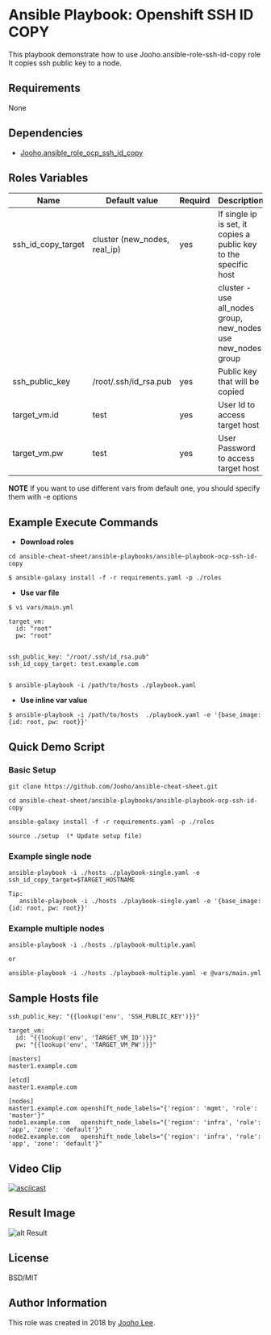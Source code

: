 Ansible Playbook: Openshift SSH ID COPY
=========

This playbook demonstrate how to use Jooho.ansible-role-ssh-id-copy role
It copies ssh public key to a node.


Requirements
------------
None

Dependencies
------------

- [Jooho.ansible_role_ocp_ssh_id_copy](https://galaxy.ansible.com/Jooho/ansible_role_ocp_ssh_id_copy)

Roles Variables
--------------

| Name                      | Default value                         |        Requird       | Description                                                                 |
|---------------------------|---------------------------------------|----------------------|-----------------------------------------------------------------------------|
| ssh_id_copy_target        | cluster (new_nodes, real_ip)          |         yes          | If single ip is set, it copies a public key to the specific host            |
|                           |                                       |                      | cluster - use all_nodes group, new_nodes use new_nodes group                |
| ssh_public_key            | /root/.ssh/id_rsa.pub                 |         yes          | Public key that will be copied                                              |
| target_vm.id              | test                                  |         yes          | User Id to access target host                                               |
| target_vm.pw              | test                                  |         yes          | User Password to access target host                                         |

**NOTE**
If you want to use different vars from default one, you should specify them with -e options

Example Execute Commands
-----------------------

- **Download roles**
~~~
cd ansible-cheat-sheet/ansible-playbooks/ansible-playbook-ocp-ssh-id-copy

$ ansible-galaxy install -f -r requirements.yaml -p ./roles
~~~

- **Use var file**

~~~
$ vi vars/main.yml

target_vm:
  id: "root"
  pw: "root"


ssh_public_key: "/root/.ssh/id_rsa.pub"
ssh_id_copy_target: test.example.com


$ ansible-playbook -i /path/to/hosts ./playbook.yaml                           
~~~

- **Use inline var value**
```
$ ansible-playbook -i /path/to/hosts  ./playbook.yaml -e '{base_image: {id: root, pw: root}}'
```

Quick Demo Script
----------------
### Basic Setup
```
git clone https://github.com/Jooho/ansible-cheat-sheet.git

cd ansible-cheat-sheet/ansible-playbooks/ansible-playbook-ocp-ssh-id-copy

ansible-galaxy install -f -r requirements.yaml -p ./roles

source ./setup  (* Update setup file)
```

### Example single node
```
ansible-playbook -i ./hosts ./playbook-single.yaml -e ssh_id_copy_target=$TARGET_HOSTNAME

Tip:
   ansible-playbook -i ./hosts ./playbook-single.yaml -e '{base_image: {id: root, pw: root}}'
```

### Example multiple nodes

```
ansible-playbook -i ./hosts ./playbook-multiple.yaml

or

ansible-playbook -i ./hosts ./playbook-multiple.yaml -e @vars/main.yml

```

Sample Hosts file
------------------

```
ssh_public_key: "{{lookup('env', 'SSH_PUBLIC_KEY')}}"

target_vm:
  id: "{{lookup('env', 'TARGET_VM_ID')}}"
  pw: "{{lookup('env', 'TARGET_VM_PW')}}"

[masters]
master1.example.com

[etcd]
master1.example.com

[nodes]
master1.example.com openshift_node_labels="{'region': 'mgmt', 'role': 'master'}"
node1.example.com   openshift_node_labels="{'region': 'infra', 'role': 'app', 'zone': 'default'}"
node2.example.com   openshift_node_labels="{'region': 'infra', 'role': 'app', 'zone': 'default'}"
```

Video Clip
----------
[![asciicast](https://asciinema.org/a/144986.png)](https://asciinema.org/a/144986)


Result Image
------------
![alt Result](./result.png)

License
-------

BSD/MIT

Author Information
------------------

This role was created in 2018 by [Jooho Lee](http://github.com/jooho).

